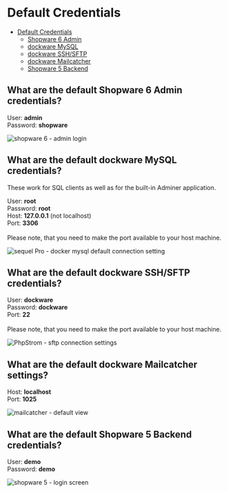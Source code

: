 # Default Credentials

* [Default Credentials](default-credentials.md#default-credentials)
  * [Shopware 6 Admin](default-credentials.md#what-are-the-default-shopware-6-admin-credentials-)
  * [dockware MySQL](default-credentials.md#what-are-the-default-dockware-mysql-credentials-)
  * [dockware SSH/SFTP](default-credentials.md#what-are-the-default-dockware-ssh-sftp-credentials-)
  * [dockware Mailcatcher](default-credentials.md#what-are-the-default-dockware-mailcatcher-settings-)
  * [Shopware 5 Backend](default-credentials.md#what-are-the-default-shopware-5-backend-credentials-)

## What are the default Shopware 6 Admin credentials?

User: **admin**\
Password: **shopware**

![shopware 6 - admin login](../.gitbook/assets/shopware-admin-login.png)

## What are the default dockware MySQL credentials?

These work for SQL clients as well as for the built-in Adminer application.

User: **root**\
Password: **root**\
Host: **127.0.0.1** (not localhost)\
Port: **3306**\
\
Please note, that you need to make the port available to your host machine.

![sequel Pro - docker mysql default connection setting](../.gitbook/assets/sequel-pro-connection.png)

## What are the default dockware SSH/SFTP credentials?

User: **dockware**\
Password: **dockware**\
Port: **22**\
\
Please note, that you need to make the port available to your host machine.

![PhpStrom  - sftp connection settings](../.gitbook/assets/phpstorm-sftp-connection.png)

## What are the default dockware Mailcatcher settings?

Host: **localhost**\
Port: **1025**

![mailcatcher - default view](../.gitbook/assets/mailcatcher.png)

## What are the default Shopware 5 Backend credentials?

User: **demo**\
Password: **demo**

![shopware 5  - login screen](../.gitbook/assets/login-shopware5.png)
